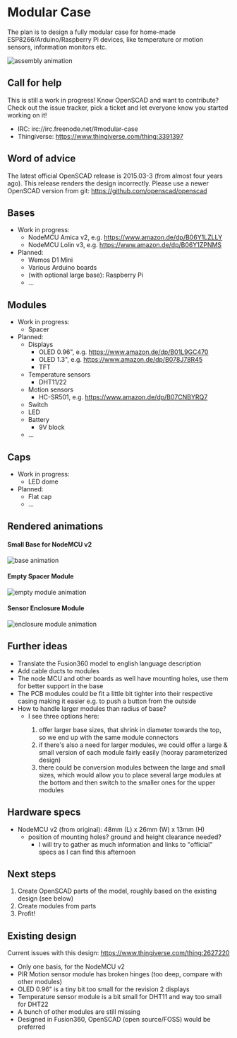 # Modular Case

The plan is to design a fully modular case for home-made ESP8266/Arduino/Raspberry Pi devices, like temperature or motion sensors, information monitors etc.

![assembly animation](https://muesli.github.io/modular-case/assembly.gif)

## Call for help
This is still a work in progress! Know OpenSCAD and want to contribute? Check out the issue tracker, pick a ticket and let everyone know you started working on it!

- IRC: irc://irc.freenode.net/#modular-case
- Thingiverse: https://www.thingiverse.com/thing:3391397

## Word of advice
The latest official OpenSCAD release is 2015.03-3 (from almost four  years ago). This release renders the design incorrectly. Please use a  newer OpenSCAD version from git: https://github.com/openscad/openscad

## Bases
- Work in progress:
    - NodeMCU Amica v2, e.g. https://www.amazon.de/dp/B06Y1LZLLY
    - NodeMCU Lolin v3, e.g. https://www.amazon.de/dp/B06Y1ZPNMS
- Planned:
    - Wemos D1 Mini
    - Various Arduino boards
    - (with optional large base): Raspberry Pi
    - ...

## Modules
- Work in progress:
    - Spacer
- Planned:
    - Displays
        - OLED 0.96", e.g. https://www.amazon.de/dp/B01L9GC470
        - OLED 1.3", e.g. https://www.amazon.de/dp/B078J78R45
        - TFT
    - Temperature sensors
        - DHT11/22
    - Motion sensors
        - HC-SR501, e.g. https://www.amazon.de/dp/B07CNBYRQ7
    - Switch
    - LED
    - Battery
        - 9V block
    - ...

## Caps
- Work in progress:
    - LED dome
- Planned:
    - Flat cap
    - ...

## Rendered animations

#### Small Base for NodeMCU v2
![base animation](https://muesli.github.io/modular-case/base.gif)

#### Empty Spacer Module
![empty module animation](https://muesli.github.io/modular-case/module_empty.gif)

#### Sensor Enclosure Module
![enclosure module animation](https://muesli.github.io/modular-case/module_enclosure.gif)

## Further ideas
- Translate the Fusion360 model to english language description
- Add cable ducts to modules
- The node MCU and other boards as well have mounting holes, use them for better support in the base
- The PCB modules could be fit a little bit tighter into their respective casing making it easier e.g. to push a button from the outside
- How to handle larger modules than radius of base?
    - <fribbledom> I see three options here:
        1. offer larger base sizes, that shrink in diameter towards the top, so we end up with the same module connectors
        2. if there's also a need for larger modules, we could offer a large  & small version of each module fairly easily (hooray parameterized  design)
        3. there could be conversion modules between the large and small sizes, which would  allow you to place several large modules at the bottom and then switch to the smaller ones for the upper modules

## Hardware specs
- NodeMCU v2 (from original): 48mm (L) x 26mm (W) x 13mm (H)
  - position of mounting holes? ground and height clearance needed?
    - <fribbledom> I will try to gather as much information and links to "official" specs as I can find this afternoon

## Next steps
1. Create OpenSCAD parts of the model, roughly based on the existing design (see below)
2. Create modules from parts
3. Profit!

## Existing design

Current issues with this design: https://www.thingiverse.com/thing:2627220

- Only one basis, for the NodeMCU v2
- PIR Motion sensor module has broken hinges (too deep, compare with other modules)
- OLED 0.96" is a tiny bit too small for the revision 2 displays
- Temperature sensor module is a bit small for DHT11 and way too small for DHT22
- A bunch of other modules are still missing
- Designed in Fusion360, OpenSCAD (open source/FOSS) would be preferred
